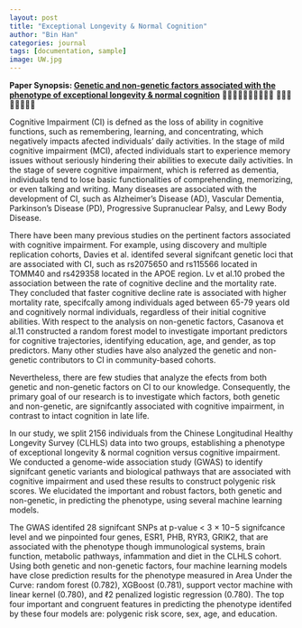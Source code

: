 ```yaml
---
layout: post
title: "Exceptional Longevity & Normal Cognition"
author: "Bin Han"
categories: journal
tags: [documentation, sample]
image: UW.jpg
---
```


**Paper Synopsis: [Genetic and non-genetic factors associated with the phenotype of exceptional longevity & normal cognition](https://www.nature.com/articles/s41598-020-75446-2)**
📖📖📖📖📖📖📖📖📖📖 📖📖📖📖📖📖📖📖

Cognitive Impairment (CI) is defned as the loss of ability in cognitive functions, such as remembering, learning, and concentrating, which negatively impacts afected individuals’ daily activities. In the stage of mild cognitive impairment (MCI), afected individuals start to experience memory issues without seriously hindering their abilities to execute daily activities. In the stage of severe cognitive impairment, which is referred as dementia, individuals tend to lose basic functionalities of comprehending, memorizing, or even talking and writing. Many diseases are associated with the development of CI, such as Alzheimer’s Disease (AD), Vascular Dementia, Parkinson’s Disease (PD), Progressive Supranuclear Palsy, and Lewy Body Disease.

There have been many previous studies on the pertinent factors associated with cognitive impairment. For example, using discovery and multiple replication cohorts, Davies et al. identifed several signifcant genetic loci that are associated with CI, such as rs2075650 and rs115566 located in TOMM40 and rs429358 located in the APOE region. Lv et al.10 probed the association between the rate of cognitive decline and the mortality rate. They concluded that faster cognitive decline rate is associated with higher mortality rate, specifcally among individuals aged between 65-79 years old and cognitively normal individuals, regardless of their initial cognitive abilities. With respect to the analysis on non-genetic factors, Casanova et al.11 constructed a random forest model to investigate important predictors for cognitive trajectories, identifying education, age, and gender, as top predictors. Many other studies have also analyzed the genetic and non-genetic contributors to CI in community-based cohorts.

Nevertheless, there are few studies that analyze the efects from both genetic and non-genetic factors on CI to our knowledge. Consequently, the primary goal of our research is to investigate which factors, both genetic and non-genetic, are signifcantly associated with cognitive impairment, in contrast to intact cognition in late
life. 

In our study, we split 2156 individuals from the Chinese Longitudinal Healthy Longevity Survey (CLHLS) data into two groups, establishing a phenotype of exceptional longevity & normal cognition versus cognitive impairment. We conducted a genome-wide association study (GWAS) to identify signifcant genetic variants and biological pathways that are associated with cognitive impairment and used these results to construct polygenic risk scores. We elucidated the important and robust factors, both genetic and non-genetic, in predicting the phenotype, using several machine learning models.

The GWAS identifed 28 signifcant SNPs at p-value < 3 × 10−5 signifcance level and we pinpointed four genes, ESR1, PHB, RYR3, GRIK2, that are associated with the phenotype though immunological systems, brain function, metabolic pathways, infammation and diet in the CLHLS cohort. Using both genetic and non-genetic factors, four machine learning models have close prediction results for the phenotype measured in Area Under the Curve: random forest (0.782), XGBoost (0.781), support vector machine with linear kernel (0.780), and ℓ2 penalized logistic regression (0.780). The top four important and congruent features in predicting the phenotype identifed by these four models are: polygenic risk score, sex, age, and education.
